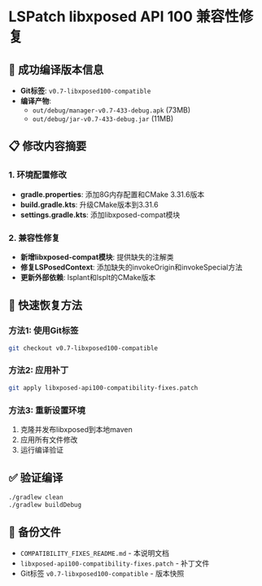 # LSPatch libxposed API 100 兼容性修复

## 🎯 成功编译版本信息
- **Git标签**: `v0.7-libxposed100-compatible`
- **编译产物**: 
  - `out/debug/manager-v0.7-433-debug.apk` (73MB)
  - `out/debug/jar-v0.7-433-debug.jar` (11MB)

## 📋 修改内容摘要

### 1. 环境配置修改
- **gradle.properties**: 添加8G内存配置和CMake 3.31.6版本
- **build.gradle.kts**: 升级CMake版本到3.31.6
- **settings.gradle.kts**: 添加libxposed-compat模块

### 2. 兼容性修复
- **新增libxposed-compat模块**: 提供缺失的注解类
- **修复LSPosedContext**: 添加缺失的invokeOrigin和invokeSpecial方法
- **更新外部依赖**: lsplant和lsplt的CMake版本

## 🔄 快速恢复方法

### 方法1: 使用Git标签
```bash
git checkout v0.7-libxposed100-compatible
```

### 方法2: 应用补丁
```bash
git apply libxposed-api100-compatibility-fixes.patch
```

### 方法3: 重新设置环境
1. 克隆并发布libxposed到本地maven
2. 应用所有文件修改
3. 运行编译验证

## ✅ 验证编译
```bash
./gradlew clean
./gradlew buildDebug
```

## 📁 备份文件
- `COMPATIBILITY_FIXES_README.md` - 本说明文档  
- `libxposed-api100-compatibility-fixes.patch` - 补丁文件
- Git标签 `v0.7-libxposed100-compatible` - 版本快照 